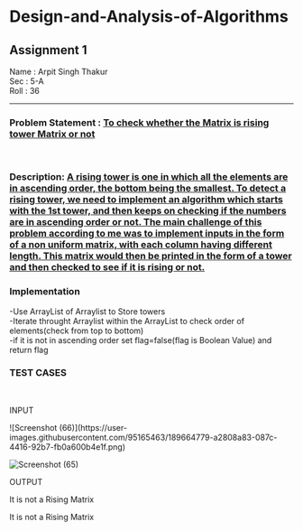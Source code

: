 # Design-and-Analysis-of-Algorithms
<h2> Assignment 1 </h2>

Name : Arpit Singh Thakur <br>
Sec  : 5-A <br>
Roll : 36 <br>

<hr>

<h3> Problem Statement : <u> To check whether the Matrix is rising tower Matrix or not</u> </h3>
<br>
<h3> Description: <u> A rising tower is one in which all the elements are in ascending order, the bottom being the smallest. To detect a rising tower, we need to implement an algorithm which starts with the 1st tower, and then keeps on checking if the numbers are in ascending order or not. The main challenge of this problem according to me was to implement inputs in the form of a non uniform matrix, with each column having different length. This matrix would then be printed in the form of a tower and then checked to see if it is rising or not. </u> </h3>

<h3>Implementation</h3>
<p>
  -Use ArrayList of Arraylist to Store towers <br>
  -Iterate throught Arraylist within the ArrayList to check order of elements(check from top to bottom) <br>
  -if it is not in ascending order set flag=false(flag is Boolean Value) and return flag <br>
</p>

<h3> TEST CASES </h3>
<br>
<p> INPUT </p>
![Screenshot (66)](https://user-images.githubusercontent.com/95165463/189664779-a2808a83-087c-4416-92b7-fb0a600b4e1f.png)


![Screenshot (65)](https://user-images.githubusercontent.com/95165463/189665216-219f1581-60a2-481a-a5a2-2776fcfb0363.png)

<p> OUTPUT </p>
<p>It is not a Rising Matrix</p>
<p>It is not a Rising Matrix</p>
